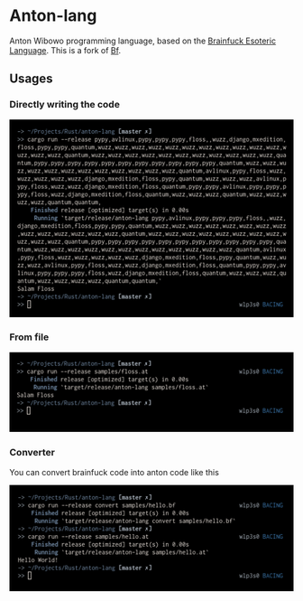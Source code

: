 # Anton-lang

Anton Wibowo programming language, based on the [Brainfuck Esoteric Language](https://en.wikipedia.org/wiki/Brainfuck). This is a fork of [Bf](https://github.com/Overv/bf).

## Usages

### Directly writing the code
![usage-1](assets/usage-1-floss.png)

### From file
![usage-2](assets/usage-2-floss.png)

### Converter

You can convert brainfuck code into anton code like this

![usage-converter](assets/usage-converter.png)